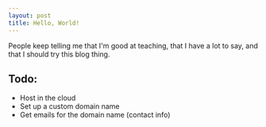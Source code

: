 ```yaml
---
layout: post
title: Hello, World!
---
```


People keep telling me that I'm good at teaching, that I have a lot to say, and that I should try this blog thing.

## Todo:
* Host in the cloud
* Set up a custom domain name
* Get emails for the domain name (contact info)
